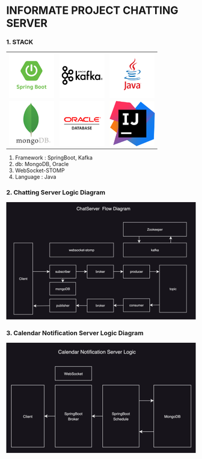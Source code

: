 # INFORMATE PROJECT CHATTING SERVER

### 1. STACK

<table>
    <tr>
        <td><img src="/src/main/resources/static/logo/springboot.jpg" width="120" height="120"></td>
        <td><img src="/src/main/resources/static/logo/kafka.jpg" width="120" height="120"></td>
        <td><img src="/src/main/resources/static/logo/java.jpg" width="120" height="120"></td>
    </tr>
    <tr>
        <td><img src="/src/main/resources/static/logo/mongodb.jpg" width="120" height="120"></td>
        <td><img src="/src/main/resources/static/logo/oracle.jpg" width="120" height="120"></td>
        <td><img src="/src/main/resources/static/logo/intelij.jpg" width="120" height="120"></td>
    </tr>
</table>

1. Framework : SpringBoot, Kafka 
2. db: MongoDB, Oracle
3. WebSocket-STOMP
4. Language : Java

### 2.  Chatting Server Logic Diagram

![diagram](./src/main/resources/static/logo/diagram.jpg)

### 3. Calendar Notification Server Logic Diagram

![diagram](./src/main/resources/static/logo/calendarNotification.jpg)



